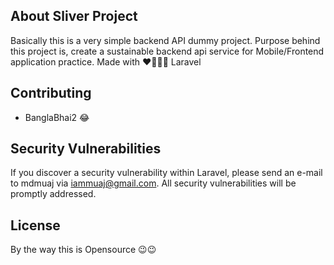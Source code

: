  ## About Sliver Project
Basically this is a very simple backend API dummy project. Purpose behind this project is, create a sustainable backend api service for Mobile/Frontend application practice. Made with ♥💙💚💛 Laravel
  
## Contributing

- BanglaBhai2 😂 

## Security Vulnerabilities

If you discover a security vulnerability within Laravel, please send an e-mail to mdmuaj via [iammuaj@gmail.com](mailto:iammuaj@gmail.com). All security vulnerabilities will be promptly addressed.

## License

By the way this is Opensource 😉😉 
